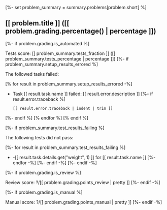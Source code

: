 [%- set problem_summary = summary.problems[problem.short] %]

## [[ problem.title ]] ([[ problem.grading.percentage() | percentage ]])

[%- if problem.grading.is_automated %]

Tests score: [[ problem_summary.tests_fraction ]] ([[ problem_summary.tests_percentage | percentage ]])
[%- if problem_summary.setup_results_errored %]

The followed tasks failed:

[% for result in problem_summary.setup_results_errored -%]
- Task [[ result.task.name ]] failed: [[ result.error.description ]]
[%- if result.error.traceback %]
  
    ```
    [[ result.error.traceback | indent | trim ]]
    ```
[%- endif %]
[% endfor %]
[% endif %]

[%- if problem_summary.test_results_failing %]

The following tests did not pass:

[%- for result in problem_summary.test_results_failing %]
- -[[ result.task.details.get("weight", 1) ]] for [[ result.task.name ]]
[%- endfor -%]
[%- endif -%]
[%- endif -%]

[%- if problem.grading.is_review %]

Review score: ?/[[ problem.grading.points_review | pretty ]]
[%- endif -%]

[%- if problem.grading.is_manual %]

Manual score: ?/[[ problem.grading.points_manual | pretty ]]
[%- endif -%]
